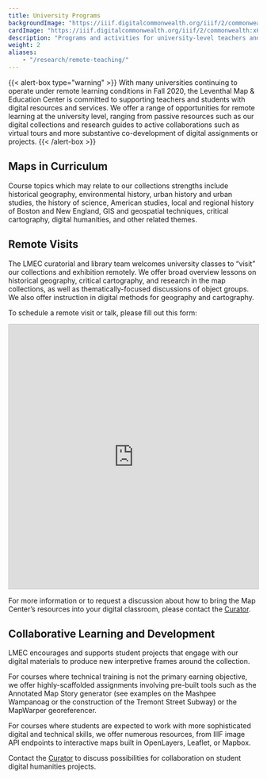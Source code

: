 ```yaml
---
title: University Programs
backgroundImage: "https://iiif.digitalcommonwealth.org/iiif/2/commonwealth:3f463248b/2539,2014,3647,1198/,1200/0/default.jpg"
cardImage: "https://iiif.digitalcommonwealth.org/iiif/2/commonwealth:x633f9536/5059,2047,4782,3064/400,/0/default.jpg"
description: "Programs and activities for university-level teachers and students"
weight: 2
aliases:
    - "/research/remote-teaching/"
---
```


{{< alert-box type="warning" >}}
With many universities continuing to operate under remote learning conditions in Fall 2020, the Leventhal Map & Education Center is committed to supporting teachers and students with digital resources and services. We offer a range of opportunities for remote learning at the university level, ranging from passive resources such as our digital collections and research guides to active collaborations such as virtual tours and more substantive co-development of digital assignments or projects.
{{< /alert-box >}}

## Maps in Curriculum

Course topics which may relate to our collections strengths include historical geography, environmental history, urban history and urban studies, the history of science, American studies, local and regional history of Boston and New England, GIS and geospatial techniques, critical cartography, digital humanities, and other related themes.

## Remote Visits

The LMEC curatorial and library team welcomes university classes to “visit” our collections and exhibition remotely. We offer broad overview lessons on historical geography, critical cartography, and research in the map collections, as well as thematically-focused discussions of object groups. We also offer instruction in digital methods for geography and cartography.

To schedule a remote visit or talk, please fill out this form:

<iframe class="airtable-embed" src="https://airtable.com/embed/shrO33Vhxfxs0SdOH?backgroundColor=gray" frameborder="0" onmousewheel="" width="100%" height="533" style="background: transparent; border: 1px solid #ccc;"></iframe>

For more information or to request a discussion about how to bring the Map Center’s resources into your digital classroom, please contact the [Curator](about/people/garrett-nelson).

## Collaborative Learning and Development

LMEC encourages and supports student projects that engage with our digital materials to produce new interpretive frames around the collection.

For courses where technical training is not the primary earning objective, we offer highly-scaffolded assignments involving pre-built tools such as the Annotated Map Story generator (see examples on the Mashpee Wampanoag or the construction of the Tremont Street Subway) or the MapWarper georeferencer.

For courses where students are expected to work with more sophisticated digital and technical skills, we offer numerous resources, from IIIF image API endpoints to interactive maps built in OpenLayers, Leaflet, or Mapbox.

Contact the [Curator](/about/people/garrett-nelson) to discuss possibilities for collaboration on student digital humanities projects.

